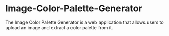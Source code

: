 # Image-Color-Palette-Generator
The Image Color Palette Generator is a web application that allows users to upload an image and extract a color palette from it.
